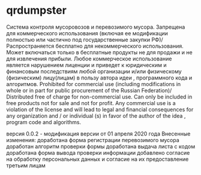 # qrdumpster
Система контроля мусоровозов и перевозимого мусора. 
Запрещена для коммерческого использования (включая ее модификации полностью или частично под государственные закупки РФ)/
Распространяется бесплатно для некоммерческого использования. Может включаться только в бесплатные продукты не для продажи и не 
для извлечения прибыли.
Любое коммерческое использование является нарушением лиценции
и приведет к юридическим и финансовым последствиям любой организации и/или физическому (физическим) лицу(лицам) в пользу автора идеи
, программного кода и алгоритмов.
Prohibited for commercial use (including modifications in whole or in part for public procurement of the Russian Federation)/
Distributed free of charge for non-commercial use. Can only be included in free products not for sale and not
for profit.
Any commercial use is a violation of the license
and will lead to legal and financial consequences for any organization and / or individual (s) in favor of the author of the idea
, program code and algorithms.


версия 0.0.2 - модификация версии от 01 апреля 2020 года
Внесенные изменения:
доработана форма регистрации перевозимого мусора
доработан алгоритм проверки формы
доработана выдача листа с кодом
доработана форма вывода проверки информации
добавлено согласие на обработку персональных данных и согласие на их предоставление третьим лицам

